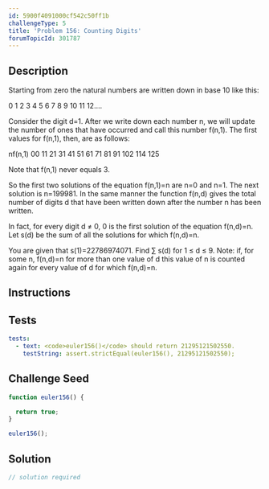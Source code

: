 ```yaml
---
id: 5900f4091000cf542c50ff1b
challengeType: 5
title: 'Problem 156: Counting Digits'
forumTopicId: 301787
---
```


## Description

<section id='description'>

Starting from zero the natural numbers are written down in base 10 like this:

0 1 2 3 4 5 6 7 8 9 10 11 12....

Consider the digit d=1. After we write down each number n, we will update the number of ones that have occurred and call this number f(n,1). The first values for f(n,1), then, are as follows:

nf(n,1) 00 11 21 31 41 51 61 71 81 91 102 114 125

Note that f(n,1) never equals 3.

So the first two solutions of the equation f(n,1)=n are n=0 and n=1. The next solution is n=199981. In the same manner the function f(n,d) gives the total number of digits d that have been written down after the number n has been written.

In fact, for every digit d ≠ 0, 0 is the first solution of the equation f(n,d)=n. Let s(d) be the sum of all the solutions for which f(n,d)=n.

You are given that s(1)=22786974071. Find ∑ s(d) for 1 ≤ d ≤ 9. Note: if, for some n, f(n,d)=n for more than one value of d this value of n is counted again for every value of d for which f(n,d)=n.

</section>

## Instructions

<section id='instructions'>

</section>

## Tests

<section id='tests'>

```yml
tests:
  - text: <code>euler156()</code> should return 21295121502550.
    testString: assert.strictEqual(euler156(), 21295121502550);

```

</section>

## Challenge Seed

<section id='challengeSeed'>

<div id='js-seed'>

```js
function euler156() {

  return true;
}

euler156();
```

</div>

</section>

## Solution

<section id='solution'>

```js
// solution required
```

</section>
